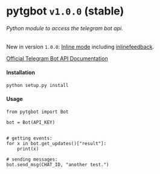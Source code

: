 # pytgbot `v1.0.0` (stable)
###### Python module to access the telegram bot api.

New in version `1.0.0`: [Inline mode](https://telegram.org/blog/inline-bots) including [inlinefeedback](https://core.telegram.org/bots/inline#collecting-feedback).


[Official Telegram Bot API Documentation](https://core.telegram.org/bots)

#### Installation  ####
```sh
python setup.py install
```

#### Usage ####


```
from pytgbot import Bot

bot = Bot(API_KEY)


# getting events:
for x in bot.get_updates()["result"]:
	print(x)

# sending messages:
bot.send_msg(CHAT_ID, "another test.")
```
